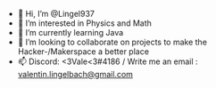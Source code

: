 - 👋 Hi, I’m @Lingel937
- 👀 I’m interested in Physics and Math
- 🌱 I’m currently learning Java
- 💞️ I’m looking to collaborate on projects to make the Hacker-/Makerspace a better place
- 📫 Discord: <3Vale<3#4186 / Write me an email : valentin.lingelbach@gmail.com

<!---
Lingel937/Lingel937 is a ✨ special ✨ repository because its `README.md` (this file) appears on your GitHub profile.
You can click the Preview link to take a look at your changes.
--->
